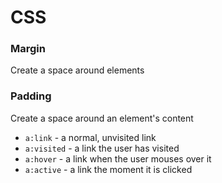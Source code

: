# CSS

### Margin

Create a space around elements



### Padding

Create a space around an element's content





* `a:link` - a normal, unvisited link
* `a:visited` - a link the user has visited
* `a:hover` - a link when the user mouses over it
* `a:active` - a link the moment it is clicked



